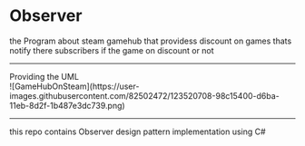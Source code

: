 # Observer

the Program about steam gamehub that providess discount on games thats notify there subscribers if the game on discount or not
<hr/>
 Providing the UML
 <br>
![GameHubOnSteam](https://user-images.githubusercontent.com/82502472/123520708-98c15400-d6ba-11eb-8d2f-1b487e3dc739.png)

<hr/>

this repo contains Observer design pattern implementation using C#
